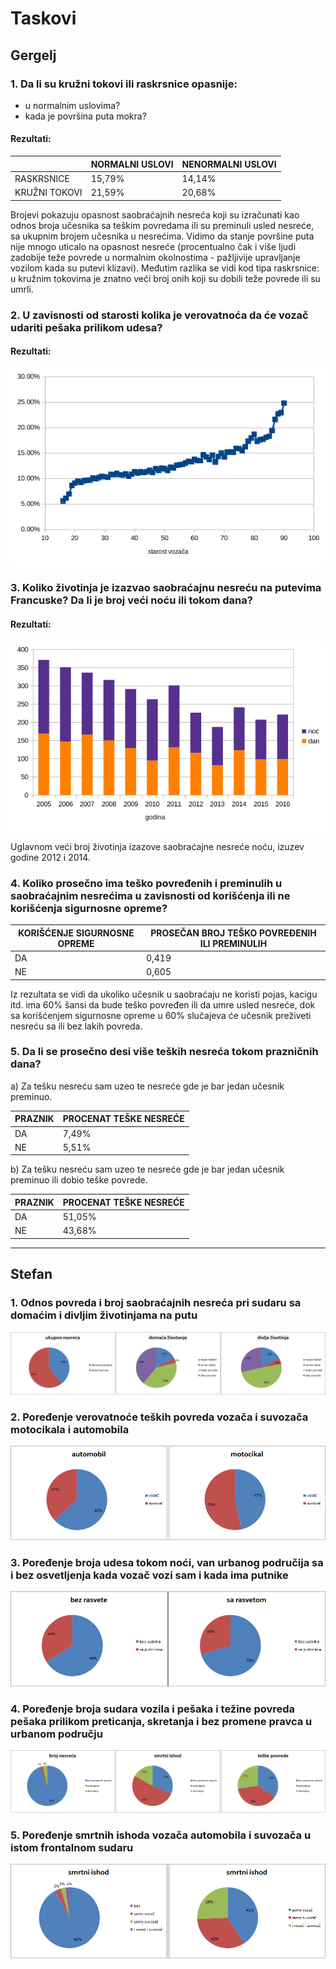 # Taskovi

## Gergelj

### 1. Da li su kružni tokovi ili raskrsnice opasnije:
- u normalnim uslovima?
- kada je površina puta mokra?

#### Rezultati:

||NORMALNI USLOVI|NENORMALNI USLOVI|
|---|------------|-----------------|
|RASKRSNICE|15,79%|14,14%|
|KRUŽNI TOKOVI|21,59%|20,68%|

Brojevi pokazuju opasnost saobraćajnih nesreća koji su izračunati kao odnos broja učesnika sa teškim povredama ili su preminuli usled nesreće, sa ukupnim brojem učesnika u nesrećima. Vidimo da stanje površine puta nije mnogo uticalo na opasnost nesreće (procentualno čak i više ljudi zadobije teže povrede u normalnim okolnostima - pažljivije upravljanje vozilom kada su putevi klizavi). Međutim razlika se vidi kod tipa raskrsnice: u kružnim tokovima je znatno veći broj onih koji su dobili teže povrede ili su umrli.

### 2. U zavisnosti od starosti kolika je verovatnoća da će vozač udariti pešaka prilikom udesa?

#### Rezultati:

![](graphs/task_1_2.png)

### 3. Koliko životinja je izazvao saobraćajnu nesreću na putevima Francuske? Da li je broj veći noću ili tokom dana?

#### Rezultati:

![](graphs/task_1_3.png)

Uglavnom veći broj životinja izazove saobraćajne nesreće noću, izuzev godine 2012 i 2014.

### 4. Koliko prosečno ima teško povređenih i preminulih u saobraćajnim nesrećima u zavisnosti od korišćenja ili ne korišćenja sigurnosne opreme?

|KORIŠĆENJE SIGURNOSNE OPREME|PROSEČAN BROJ TEŠKO POVREĐENIH ILI PREMINULIH|
|---|---|
|DA|0,419|
|NE|0,605|

Iz rezultata se vidi da ukoliko učesnik u saobraćaju ne koristi pojas, kacigu itd. ima 60% šansi da bude teško povređen ili da umre usled nesreće, dok sa korišćenjem sigurnosne opreme u 60% slučajeva će učesnik preživeti nesreću sa ili bez lakih povreda.

### 5. Da li se prosečno desi više teških nesreća tokom prazničnih dana?

a) Za tešku nesreću sam uzeo te nesreće gde je bar jedan učesnik preminuo.

|PRAZNIK|PROCENAT TEŠKE NESREĆE|
|---|---|
|DA|7,49%|
|NE|5,51%|

b) Za tešku nesreću sam uzeo te nesreće gde je bar jedan učesnik preminuo ili dobio teške povrede.

|PRAZNIK|PROCENAT TEŠKE NESREĆE|
|---|---|
|DA|51,05%|
|NE|43,68%|

<hr>

## Stefan

### 1. Odnos povreda i broj saobraćajnih nesreća pri sudaru sa domaćim i divljim životinjama na putu
![](graphs/2_1.png)
### 2. Poređenje verovatnoće teških povreda vozača i suvozača motocikala i automobila
![](graphs/2_2.png)
### 3. Poređenje broja udesa tokom noći, van urbanog područija sa i bez osvetljenja kada vozač vozi sam i kada ima putnike
![](graphs/2_3.png)
### 4. Poređenje broja sudara vozila i pešaka i težine povreda pešaka prilikom preticanja, skretanja i bez promene pravca u urbanom području
![](graphs/2_4.png)
### 5. Poređenje smrtnih ishoda vozača automobila i suvozača u istom frontalnom sudaru
![](graphs/2_5.png)
